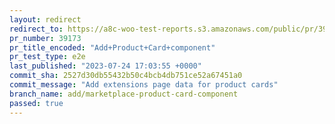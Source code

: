 ```yaml
---
layout: redirect
redirect_to: https://a8c-woo-test-reports.s3.amazonaws.com/public/pr/39173/e2e/index.html
pr_number: 39173
pr_title_encoded: "Add+Product+Card+component"
pr_test_type: e2e
last_published: "2023-07-24 17:03:55 +0000"
commit_sha: 2527d30db55432b50c4bcb4db751ce52a67451a0
commit_message: "Add extensions page data for product cards"
branch_name: add/marketplace-product-card-component
passed: true
---
```

